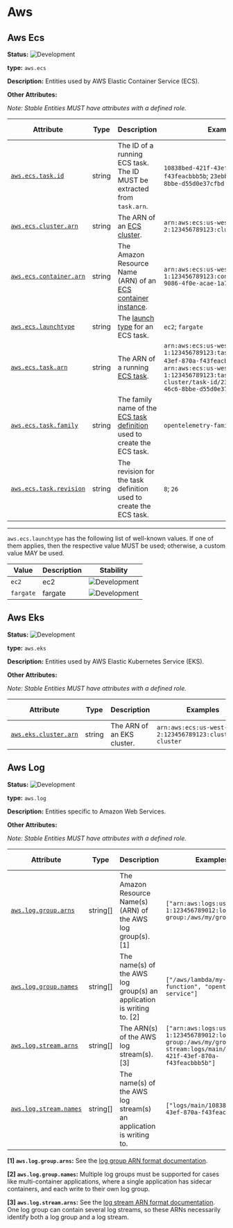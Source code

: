 <!-- NOTE: THIS FILE IS AUTOGENERATED. DO NOT EDIT BY HAND. -->
<!-- see templates/registry/markdown/entity_namespace.md.j2 -->
<!-- markdownlint-capture -->
<!-- markdownlint-disable -->

# Aws

## Aws Ecs

**Status:** ![Development](https://img.shields.io/badge/-development-blue)

**type:** `aws.ecs`

**Description:** Entities used by AWS Elastic Container Service (ECS).

**Other Attributes:**

_Note: Stable Entities MUST have attributes with a defined role._

| Attribute  | Type | Description  | Examples  | [Requirement Level](https://opentelemetry.io/docs/specs/semconv/general/attribute-requirement-level/) | Stability |
|---|---|---|---|---|---|
| [`aws.ecs.task.id`](/docs/registry/attributes/aws.md) | string | The ID of a running ECS task. The ID MUST be extracted from `task.arn`. | `10838bed-421f-43ef-870a-f43feacbbb5b`; `23ebb8ac-c18f-46c6-8bbe-d55d0e37cfbd` | `Conditionally Required` If and only if `task.arn` is populated. | ![Development](https://img.shields.io/badge/-development-blue) |
| [`aws.ecs.cluster.arn`](/docs/registry/attributes/aws.md) | string | The ARN of an [ECS cluster](https://docs.aws.amazon.com/AmazonECS/latest/developerguide/clusters.html). | `arn:aws:ecs:us-west-2:123456789123:cluster/my-cluster` | `Recommended` | ![Development](https://img.shields.io/badge/-development-blue) |
| [`aws.ecs.container.arn`](/docs/registry/attributes/aws.md) | string | The Amazon Resource Name (ARN) of an [ECS container instance](https://docs.aws.amazon.com/AmazonECS/latest/developerguide/ECS_instances.html). | `arn:aws:ecs:us-west-1:123456789123:container/32624152-9086-4f0e-acae-1a75b14fe4d9` | `Recommended` | ![Development](https://img.shields.io/badge/-development-blue) |
| [`aws.ecs.launchtype`](/docs/registry/attributes/aws.md) | string | The [launch type](https://docs.aws.amazon.com/AmazonECS/latest/developerguide/launch_types.html) for an ECS task. | `ec2`; `fargate` | `Recommended` | ![Development](https://img.shields.io/badge/-development-blue) |
| [`aws.ecs.task.arn`](/docs/registry/attributes/aws.md) | string | The ARN of a running [ECS task](https://docs.aws.amazon.com/AmazonECS/latest/developerguide/ecs-account-settings.html#ecs-resource-ids). | `arn:aws:ecs:us-west-1:123456789123:task/10838bed-421f-43ef-870a-f43feacbbb5b`; `arn:aws:ecs:us-west-1:123456789123:task/my-cluster/task-id/23ebb8ac-c18f-46c6-8bbe-d55d0e37cfbd` | `Recommended` | ![Development](https://img.shields.io/badge/-development-blue) |
| [`aws.ecs.task.family`](/docs/registry/attributes/aws.md) | string | The family name of the [ECS task definition](https://docs.aws.amazon.com/AmazonECS/latest/developerguide/task_definitions.html) used to create the ECS task. | `opentelemetry-family` | `Recommended` | ![Development](https://img.shields.io/badge/-development-blue) |
| [`aws.ecs.task.revision`](/docs/registry/attributes/aws.md) | string | The revision for the task definition used to create the ECS task. | `8`; `26` | `Recommended` | ![Development](https://img.shields.io/badge/-development-blue) |

---

`aws.ecs.launchtype` has the following list of well-known values. If one of them applies, then the respective value MUST be used; otherwise, a custom value MAY be used.

| Value  | Description | Stability |
|---|---|---|
| `ec2` | ec2 | ![Development](https://img.shields.io/badge/-development-blue) |
| `fargate` | fargate | ![Development](https://img.shields.io/badge/-development-blue) |

## Aws Eks

**Status:** ![Development](https://img.shields.io/badge/-development-blue)

**type:** `aws.eks`

**Description:** Entities used by AWS Elastic Kubernetes Service (EKS).

**Other Attributes:**

_Note: Stable Entities MUST have attributes with a defined role._

| Attribute  | Type | Description  | Examples  | [Requirement Level](https://opentelemetry.io/docs/specs/semconv/general/attribute-requirement-level/) | Stability |
|---|---|---|---|---|---|
| [`aws.eks.cluster.arn`](/docs/registry/attributes/aws.md) | string | The ARN of an EKS cluster. | `arn:aws:ecs:us-west-2:123456789123:cluster/my-cluster` | `Recommended` | ![Development](https://img.shields.io/badge/-development-blue) |

## Aws Log

**Status:** ![Development](https://img.shields.io/badge/-development-blue)

**type:** `aws.log`

**Description:** Entities specific to Amazon Web Services.

**Other Attributes:**

_Note: Stable Entities MUST have attributes with a defined role._

| Attribute  | Type | Description  | Examples  | [Requirement Level](https://opentelemetry.io/docs/specs/semconv/general/attribute-requirement-level/) | Stability |
|---|---|---|---|---|---|
| [`aws.log.group.arns`](/docs/registry/attributes/aws.md) | string[] | The Amazon Resource Name(s) (ARN) of the AWS log group(s). [1] | `["arn:aws:logs:us-west-1:123456789012:log-group:/aws/my/group:*"]` | `Recommended` | ![Development](https://img.shields.io/badge/-development-blue) |
| [`aws.log.group.names`](/docs/registry/attributes/aws.md) | string[] | The name(s) of the AWS log group(s) an application is writing to. [2] | `["/aws/lambda/my-function", "opentelemetry-service"]` | `Recommended` | ![Development](https://img.shields.io/badge/-development-blue) |
| [`aws.log.stream.arns`](/docs/registry/attributes/aws.md) | string[] | The ARN(s) of the AWS log stream(s). [3] | `["arn:aws:logs:us-west-1:123456789012:log-group:/aws/my/group:log-stream:logs/main/10838bed-421f-43ef-870a-f43feacbbb5b"]` | `Recommended` | ![Development](https://img.shields.io/badge/-development-blue) |
| [`aws.log.stream.names`](/docs/registry/attributes/aws.md) | string[] | The name(s) of the AWS log stream(s) an application is writing to. | `["logs/main/10838bed-421f-43ef-870a-f43feacbbb5b"]` | `Recommended` | ![Development](https://img.shields.io/badge/-development-blue) |

**[1] `aws.log.group.arns`:** See the [log group ARN format documentation](https://docs.aws.amazon.com/AmazonCloudWatch/latest/logs/iam-access-control-overview-cwl.html#CWL_ARN_Format).

**[2] `aws.log.group.names`:** Multiple log groups must be supported for cases like multi-container applications, where a single application has sidecar containers, and each write to their own log group.

**[3] `aws.log.stream.arns`:** See the [log stream ARN format documentation](https://docs.aws.amazon.com/AmazonCloudWatch/latest/logs/iam-access-control-overview-cwl.html#CWL_ARN_Format). One log group can contain several log streams, so these ARNs necessarily identify both a log group and a log stream.


<!-- markdownlint-restore -->